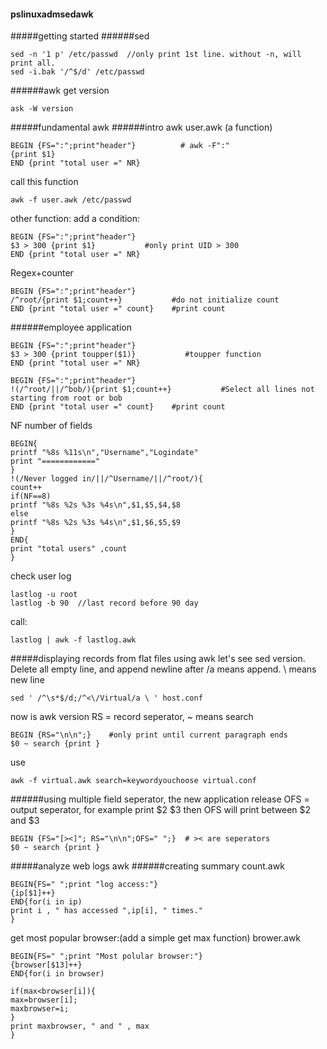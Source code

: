 #### pslinuxadmsedawk

#####getting started
######sed
```
sed -n '1 p' /etc/passwd  //only print 1st line. without -n, will print all.
sed -i.bak '/^$/d' /etc/passwd 
```
######awk
get version
```
ask -W version
```

#####fundamental awk
######intro awk
user.awk (a function)
```
BEGIN {FS=":";print"header"}          # awk -F":"
{print $1}
END {print "total user =" NR}
```
call this function
```
awk -f user.awk /etc/passwd
```

other function:
add a condition:
```
BEGIN {FS=":";print"header"}          
$3 > 300 {print $1}           #only print UID > 300
END {print "total user =" NR}
```

Regex+counter
```
BEGIN {FS=":";print"header"}          
/^root/{print $1;count++}           #do not initialize count
END {print "total user =" count}    #print count
```
######employee application
```
BEGIN {FS=":";print"header"}          
$3 > 300 {print toupper($1)}           #toupper function
END {print "total user =" NR}
```
```
BEGIN {FS=":";print"header"}          
!(/^root/||/^bob/){print $1;count++}           #Select all lines not starting from root or bob
END {print "total user =" count}    #print count
```
NF number of fields
```
BEGIN{
printf "%8s %11s\n","Username","Logindate"
print "============"
}
!(/Never logged in/||/^Username/||/^root/){
count++
if(NF==8)
printf "%8s %2s %3s %4s\n",$1,$5,$4,$8
else
printf "%8s %2s %3s %4s\n",$1,$6,$5,$9
}
END{
print "total users" ,count
}
```
check user log
```
lastlog -u root
lastlog -b 90  //last record before 90 day
```
call:
```
lastlog | awk -f lastlog.awk
```
#####displaying records from flat files using awk
let's see sed version. Delete all empty line, and append newline after </Virtualhost> /a means append.  \ means new line
```
sed ' /^\s*$/d;/^<\/Virtual/a \ ' host.conf
```
now is awk version  RS = record seperator, ~ means search
```
BEGIN {RS="\n\n";}    #only print until current paragraph ends
$0 ~ search {print }
```
use
```
awk -f virtual.awk search=keywordyouchoose virtual.conf
```
######using multiple field seperator, the new application release
OFS = output seperator, for example print $2 $3   then OFS will print between $2 and $3
```
BEGIN {FS="[><]"; RS="\n\n";OFS=" ";}  # >< are seperators
$0 ~ search {print }
```

#####analyze web logs awk
######creating summary 
count.awk
```
BEGIN{FS=" ";print "log access:"}
{ip[$1]++}
END{for(i in ip)
print i , " has accessed ",ip[i], " times."
}
```

get most popular browser:(add a simple get max function)
brower.awk
```
BEGIN{FS=" ";print "Most polular browser:"}
{browser[$13]++}
END{for(i in browser)

if(max<browser[i]){
max=browser[i];
maxbrowser=i;
}
print maxbrowser, " and " , max
}
```
